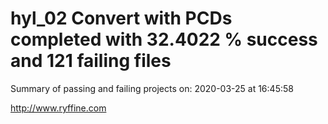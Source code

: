 # hyl_02 Convert with PCDs completed with 32.4022 % success and 121 failing files

Summary of passing and failing projects on: 2020-03-25 at 16:45:58

http://www.ryffine.com
